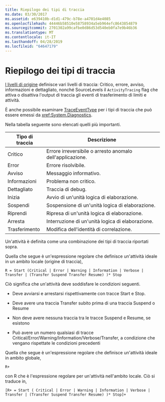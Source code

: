 ```yaml
---
title: Riepilogo dei tipi di traccia
ms.date: 03/30/2017
ms.assetid: e639410b-d1d1-479c-b78e-a4701d4e4085
ms.openlocfilehash: 44446b58510e58758934a5eb964efc8643854879
ms.sourcegitcommit: 2701302a99cafbe0d86d53d540eb0fa7e9b46b36
ms.translationtype: MT
ms.contentlocale: it-IT
ms.lasthandoff: 04/28/2019
ms.locfileid: "64647179"
---
```

# <a name="trace-type-summary"></a>Riepilogo dei tipi di traccia
[I livelli di origine](https://go.microsoft.com/fwlink/?LinkID=94943) definisce vari livelli di traccia: Critico, errore, avviso, informazioni e dettagliato, nonché SourceLevels il `ActivityTracing` flag che attiva o disattiva l'output di traccia gli eventi di trasferimento di limiti e attività.  
  
 È anche possibile esaminare [TraceEventType](https://go.microsoft.com/fwlink/?LinkId=95169) per i tipi di traccia che può essere emessi da <xref:System.Diagnostics>.  
  
 Nella tabella seguente sono elencati quelli più importanti.  
  
|Tipo di traccia|Descrizione|  
|----------------|-----------------|  
|Critico|Errore irreversibile o arresto anomalo dell'applicazione.|  
|Error|Errore risolvibile.|  
|Avviso|Messaggio informativo.|  
|Informazioni|Problema non critico.|  
|Dettagliato|Traccia di debug.|  
|Inizia|Avvio di un'unità logica di elaborazione.|  
|Sospendi|Sospensione di un'unità logica di elaborazione.|  
|Riprendi|Ripresa di un'unità logica di elaborazione.|  
|Arresta|Interruzione di un'unità logica di elaborazione.|  
|Trasferimento|Modifica dell'identità di correlazione.|  
  
 Un'attività è definita come una combinazione dei tipi di traccia riportati sopra.  
  
 Quella che segue è un'espressione regolare che definisce un'attività ideale in un ambito locale (origine di traccia),  
  
 `R = Start (Critical | Error | Warning | Information | Verbose | Transfer | (Transfer Suspend Transfer Resume) )* Stop`  
  
 Ciò significa che un'attività deve soddisfare le condizioni seguenti.  
  
- Deve avviarsi e arrestarsi rispettivamente con tracce Start e Stop.  
  
- Deve avere una traccia Transfer subito prima di una traccia Suspend o Resume  
  
- Non deve avere nessuna traccia tra le tracce Suspend e Resume, se esistono  
  
- Può avere un numero qualsiasi di tracce Critical/Error/Warning/Information/Verbose/Transfer, a condizione che vengano rispettate le condizioni precedenti  
  
 Quella che segue è un'espressione regolare che definisce un'attività ideale in ambito globale,  
  
```  
R+   
```  
  
 con R che è l'espressione regolare per un'attività nell'ambito locale. Ciò si traduce in,  
  
```  
[R+ = Start ( Critical | Error | Warning | Information | Verbose | Transfer | (Transfer Suspend Transfer Resume) )* Stop]+  
```
